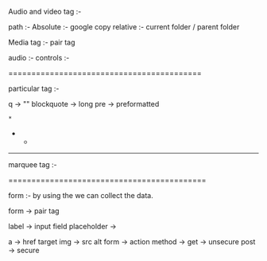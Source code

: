 Audio and video tag :-


path :- 
Absolute  :- google copy
relative  :- current folder / parent folder 


Media tag :- pair tag 

audio :-
controls :- 


==========================================



particular tag :-

q -> ""
blockquote -> long 
pre -> preformatted 

    *
   *  *
  *  *  *

  marquee tag :- 


===========================================


form :- by using the we can collect the data.

form -> pair tag 

label  -> input field
placeholder -> 



a ->  href  target 
img ->  src alt
form -> action  method  -> get -> unsecure  post -> secure

